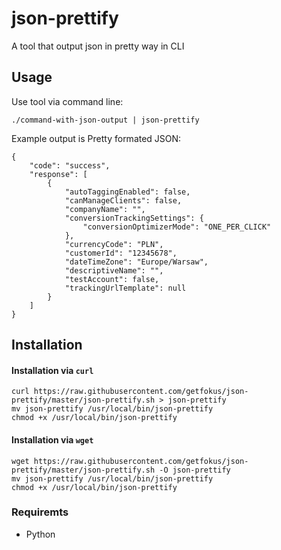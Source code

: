 json-prettify
========

A tool that output json in pretty way in CLI

## Usage

Use tool via command line:

```
./command-with-json-output | json-prettify
```

Example output is Pretty formated JSON:

```
{
    "code": "success",
    "response": [
        {
            "autoTaggingEnabled": false,
            "canManageClients": false,
            "companyName": "",
            "conversionTrackingSettings": {
                "conversionOptimizerMode": "ONE_PER_CLICK"
            },
            "currencyCode": "PLN",
            "customerId": "12345678",
            "dateTimeZone": "Europe/Warsaw",
            "descriptiveName": "",
            "testAccount": false,
            "trackingUrlTemplate": null
        }
    ]
}
```

## Installation

#### Installation via `curl`

```
curl https://raw.githubusercontent.com/getfokus/json-prettify/master/json-prettify.sh > json-prettify
mv json-prettify /usr/local/bin/json-prettify
chmod +x /usr/local/bin/json-prettify
```

#### Installation via `wget`

```
wget https://raw.githubusercontent.com/getfokus/json-prettify/master/json-prettify.sh -O json-prettify
mv json-prettify /usr/local/bin/json-prettify
chmod +x /usr/local/bin/json-prettify
```

### Requiremts

* Python
